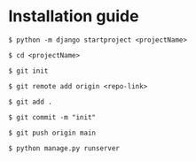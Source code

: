 # Installation guide

    $ python -m django startproject <projectName>

    $ cd <projectName>

    $ git init

    $ git remote add origin <repo-link>

    $ git add .

    $ git commit -m "init"

    $ git push origin main

    $ python manage.py runserver
